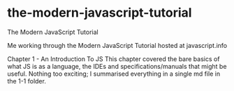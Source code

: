# the-modern-javascript-tutorial

The Modern JavaScript Tutorial

Me working through the Modern JavaScript Tutorial hosted at javascript.info

Chapter 1 - An Introduction To JS
  This chapter covered the bare basics of what JS is as a language, the IDEs and specifications/manuals that might be useful. Nothing too exciting; I summarised everything in a single md file in the 1-1 folder.
  
  
